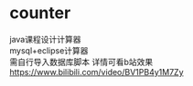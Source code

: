 # counter
java课程设计计算器   
mysql+eclipse计算器   
需自行导入数据库脚本
详情可看b站效果
https://www.bilibili.com/video/BV1PB4y1M7Zy
